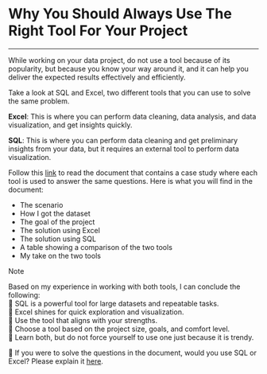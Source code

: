 # Why You Should Always Use The Right Tool For Your Project
----

While working on your data project, do not use a tool because of its popularity, but because you know your way around it, and it can help you deliver the expected results effectively and efficiently.


Take a look at SQL and Excel, two different tools that you can use to solve the same problem.

**Excel**: This is where you can perform data cleaning, data analysis, and data visualization, and get insights quickly.

**SQL**: This is where you can perform data cleaning and get preliminary insights from your data, but it requires an external tool to perform data visualization.


Follow this [link](https://www.linkedin.com/posts/edwigesongong_choose-the-right-tool-for-your-project-activity-7327649585319813120-5A0B?utm_source=share&utm_medium=member_desktop&rcm=ACoAAB_1EqsB-d45rChQ2ctmpgYCEopN9YPppR0) to read the document that contains a case study where each tool is used to answer the same questions. 
Here is what you will find in the document:

* The scenario  
* How I got the dataset  
* The goal of the project  
* The solution using Excel  
* The solution using SQL  
* A table showing a comparison of the two tools  
* My take on the two tools  


> [!NOTE]
> Based on my experience in working with both tools, I can conclude the following:  
> :large_blue_circle: SQL is a powerful tool for large datasets and repeatable tasks.  
> :large_blue_circle: Excel shines for quick exploration and visualization.  
> :large_blue_circle: Use the tool that aligns with your strengths.  
> :large_blue_circle: Choose a tool based on the project size, goals, and comfort level.  
> :large_blue_circle: Learn both, but do not force yourself to use one just because it is trendy.  


📌 If you were to solve the questions in the document, would you use SQL or Excel? Please explain it [here](https://www.linkedin.com/in/edwigesongong/).
